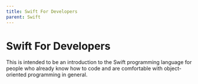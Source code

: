 ```yaml
---
title: Swift For Developers
parent: Swift
---
```

# Swift For Developers

This is intended to be an introduction to the Swift programming language for people who already know how to code and are comfortable with object-oriented programming in general.
